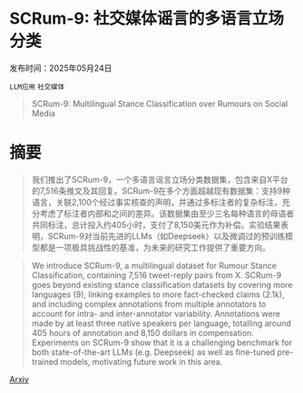 # SCRum-9: 社交媒体谣言的多语言立场分类

发布时间：2025年05月24日

`LLM应用` `社交媒体`

> SCRum-9: Multilingual Stance Classification over Rumours on Social Media

# 摘要

> 我们推出了SCRum-9，一个多语言谣言立场分类数据集，包含来自X平台的7,516条推文及其回复。SCRum-9在多个方面超越现有数据集：支持9种语言，关联2,100个经过事实核查的声明，并通过多标注者的复杂标注，充分考虑了标注者内部和之间的差异。该数据集由至少三名每种语言的母语者共同标注，总计投入约405小时，支付了8,150美元作为补偿。实验结果表明，SCRum-9对当前先进的LLMs（如Deepseek）以及微调过的预训练模型都是一项极具挑战性的基准，为未来的研究工作提供了重要方向。

> We introduce SCRum-9, a multilingual dataset for Rumour Stance Classification, containing 7,516 tweet-reply pairs from X. SCRum-9 goes beyond existing stance classification datasets by covering more languages (9), linking examples to more fact-checked claims (2.1k), and including complex annotations from multiple annotators to account for intra- and inter-annotator variability. Annotations were made by at least three native speakers per language, totalling around 405 hours of annotation and 8,150 dollars in compensation. Experiments on SCRum-9 show that it is a challenging benchmark for both state-of-the-art LLMs (e.g. Deepseek) as well as fine-tuned pre-trained models, motivating future work in this area.

[Arxiv](https://arxiv.org/abs/2505.18916)